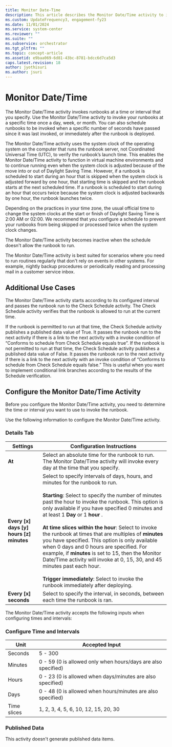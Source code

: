 ```yaml
---
title: Monitor Date-Time 
description: This article describes the Monitor Date/Time activity to invoke your runbooks at a specific time once a day, week, or month.
ms.custom: UpdateFrequency3, engagement-fy23
ms.date: 11/01/2024
ms.service: system-center
ms.reviewer: ""
ms.suite: ""
ms.subservice: orchestrator
ms.tgt_pltfrm: ""
ms.topic: concept-article
ms.assetid: e9baa069-6d81-43bc-8781-bdcc6d7ca5d3
caps.latest.revision: 18
author: jyothisuri
ms.author: jsuri
---
```

# Monitor Date/Time

The Monitor Date/Time activity invokes runbooks at a time or interval that you specify. Use the Monitor Date/Time activity to invoke your runbooks at a specific time once a day, week, or month. You can also schedule runbooks to be invoked when a specific number of seconds have passed since it was last invoked, or immediately after the runbook is deployed.  

 The Monitor Date/Time activity uses the system clock of the operating system on the computer that runs the runbook server, not Coordinated Universal Time (UTC), to verify the runbook’s launch time. This enables the Monitor Date/Time activity to function in virtual machine environments and to continue running even when the system clock is adjusted because of the move into or out of Daylight Saving Time. However, if a runbook is scheduled to start during an hour that is skipped when the system clock is adjusted forward by one hour, that starting time is skipped and the runbook starts at the next scheduled time. If a runbook is scheduled to start during an hour that occurs twice because the system clock is adjusted backwards by one hour, the runbook launches twice.  

 Depending on the practices in your time zone, the usual official time to change the system clocks at the start or finish of Daylight Saving Time is 2:00 AM or 02:00. We recommend that you configure a schedule to prevent your runbooks from being skipped or processed twice when the system clock changes.  

 The Monitor Date/Time activity becomes inactive when the schedule doesn't allow the runbook to run.  

 The Monitor Date/Time activity is best suited for scenarios where you need to run routines regularly that don't rely on events in other systems. For example, nightly backup procedures or periodically reading and processing mail in a customer service inbox.  

## Additional Use Cases

 The Monitor Date/Time activity starts according to its configured interval and passes the runbook run to the Check Schedule activity. The Check Schedule activity verifies that the runbook is allowed to run at the current time.  

 If the runbook is permitted to run at that time, the Check Schedule activity publishes a published data value of True. It passes the runbook run to the next activity if there is a link to the next activity with a invoke condition of “Conforms to schedule from Check Schedule equals true”. If the runbook is not permitted to run at that time, the Check Schedule activity publishes a published data value of False. It passes the runbook run to the next activity if there is a link to the next activity with an invoke condition of “Conforms to schedule from Check Schedule equals false.” This is useful when you want to implement conditional link branches according to the results of the Schedule verification.  

## Configure the Monitor Date/Time Activity

 Before you configure the Monitor Date/Time activity, you need to determine the time or interval you want to use to invoke the runbook.  

 Use the following information to configure the Monitor Date/Time activity.  

### Details Tab  

|Settings|Configuration Instructions|  
|--------------|--------------------------------|  
|**At**|Select an absolute time for the runbook to run. The Monitor Date/Time activity will invoke every day at the time that you specify.|  
|**Every [x] days [y] hours [z] minutes**|Select to specify intervals of days, hours, and minutes for the runbook to run.<br /><br /> **Starting**: Select to specify the number of minutes past the hour to invoke the runbook. This option is only available if you have specified 0 minutes and at least 1 **Day** or 1 **hour** .<br /><br /> **At time slices within the hour**: Select to invoke the runbook at times that are multiples of **minutes** you have specified. This option is only available when 0 days and 0 hours are specified. For example, if **minutes** is set to 15, then the Monitor Date/Time activity will invoke at 0, 15, 30, and 45 minutes past each hour.<br /><br /> **Trigger immediately**: Select to invoke the runbook immediately after deploying.|  
|**Every [x] seconds**|Select to specify the interval, in seconds, between each time the runbook is ran.|  

 The Monitor Date/Time activity accepts the following inputs when configuring times and intervals:  

### Configure Time and Intervals  

|Unit|Accepted Input|  
|----------|--------------------|  
|Seconds|5 - 300|  
|Minutes|0 - 59 (0 is allowed only when hours/days are also specified)|  
|Hours|0 - 23 (0 is allowed when days/minutes are also specified)|  
|Days|0 - 48 (0 is allowed when hours/minutes are also specified)|  
|Time slices|1, 2, 3, 4, 5, 6, 10, 12, 15, 20, 30|  

### Published Data

 This activity doesn't generate published data items.
